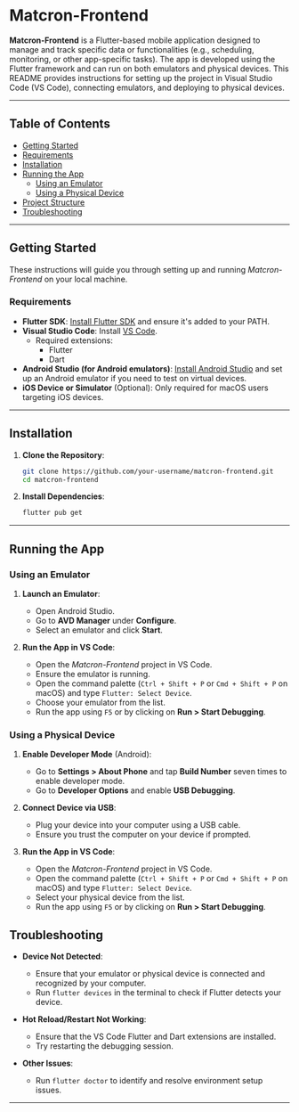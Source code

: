 
# Matcron-Frontend

**Matcron-Frontend** is a Flutter-based mobile application designed to manage and track specific data or functionalities (e.g., scheduling, monitoring, or other app-specific tasks). The app is developed using the Flutter framework and can run on both emulators and physical devices. This README provides instructions for setting up the project in Visual Studio Code (VS Code), connecting emulators, and deploying to physical devices.

---

## Table of Contents
- [Getting Started](#getting-started)
- [Requirements](#requirements)
- [Installation](#installation)
- [Running the App](#running-the-app)
  - [Using an Emulator](#using-an-emulator)
  - [Using a Physical Device](#using-a-physical-device)
- [Project Structure](#project-structure)
- [Troubleshooting](#troubleshooting)

---

## Getting Started

These instructions will guide you through setting up and running *Matcron-Frontend* on your local machine.

### Requirements

- **Flutter SDK**: [Install Flutter SDK](https://flutter.dev/docs/get-started/install) and ensure it's added to your PATH.
- **Visual Studio Code**: Install [VS Code](https://code.visualstudio.com/).
  - Required extensions:
    - Flutter
    - Dart
- **Android Studio (for Android emulators)**: [Install Android Studio](https://developer.android.com/studio) and set up an Android emulator if you need to test on virtual devices.
- **iOS Device or Simulator** (Optional): Only required for macOS users targeting iOS devices.

---

## Installation

1. **Clone the Repository**:
   ```bash
   git clone https://github.com/your-username/matcron-frontend.git
   cd matcron-frontend
   ```

2. **Install Dependencies**:
   ```bash
   flutter pub get
   ```

---

## Running the App

### Using an Emulator

1. **Launch an Emulator**:
   - Open Android Studio.
   - Go to **AVD Manager** under **Configure**.
   - Select an emulator and click **Start**.

2. **Run the App in VS Code**:
   - Open the *Matcron-Frontend* project in VS Code.
   - Ensure the emulator is running.
   - Open the command palette (`Ctrl + Shift + P` or `Cmd + Shift + P` on macOS) and type `Flutter: Select Device`.
   - Choose your emulator from the list.
   - Run the app using `F5` or by clicking on **Run > Start Debugging**.

### Using a Physical Device

1. **Enable Developer Mode** (Android):
   - Go to **Settings > About Phone** and tap **Build Number** seven times to enable developer mode.
   - Go to **Developer Options** and enable **USB Debugging**.

2. **Connect Device via USB**:
   - Plug your device into your computer using a USB cable.
   - Ensure you trust the computer on your device if prompted.

3. **Run the App in VS Code**:
   - Open the *Matcron-Frontend* project in VS Code.
   - Open the command palette (`Ctrl + Shift + P` or `Cmd + Shift + P` on macOS) and type `Flutter: Select Device`.
   - Select your physical device from the list.
   - Run the app using `F5` or by clicking on **Run > Start Debugging**.


## Troubleshooting

- **Device Not Detected**:
  - Ensure that your emulator or physical device is connected and recognized by your computer.
  - Run `flutter devices` in the terminal to check if Flutter detects your device.

- **Hot Reload/Restart Not Working**:
  - Ensure that the VS Code Flutter and Dart extensions are installed.
  - Try restarting the debugging session.

- **Other Issues**:
  - Run `flutter doctor` to identify and resolve environment setup issues.
---